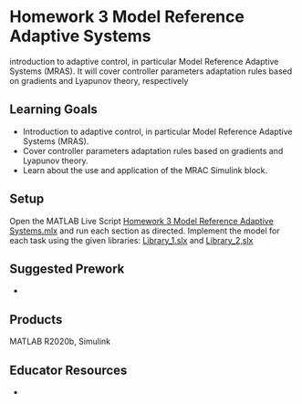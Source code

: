 # Homework 3 Model Reference Adaptive Systems 




introduction to adaptive control,
in particular Model Reference Adaptive Systems (MRAS). It will cover controller parameters adaptation rules
based on gradients and Lyapunov theory, respectively
## Learning Goals
- Introduction to adaptive control, in particular Model Reference Adaptive Systems (MRAS).
- Cover controller parameters adaptation rules based on gradients and Lyapunov theory.
- Learn about the use and application of the MRAC Simulink block.
## Setup
Open the MATLAB Live Script [Homework 3 Model Reference Adaptive Systems.mlx](https://github.com/cescongroup/Learning-based-control-with-MATLAB-and-Simulink/blob/main/Student%20Version/Homework%203%20Model%20Reference%20Adaptive%20Systems/Homework%203%20Model%20Reference%20Adaptive%20Systems.mlx) and run each section as directed. Implement the model for each task using the given libraries: [Library_1.slx](https://github.com/cescongroup/Learning-based-control-with-MATLAB-and-Simulink/blob/main/Student%20Version/Homework%203%20Model%20Reference%20Adaptive%20Systems/Library_1.slx) and [Library_2,slx](https://github.com/cescongroup/Learning-based-control-with-MATLAB-and-Simulink/blob/main/Student%20Version/Homework%203%20Model%20Reference%20Adaptive%20Systems/Library_2.slx)

## Suggested Prework
-
## Products
MATLAB R2020b, Simulink

## Educator Resources
-
